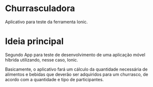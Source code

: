 # Churrasculadora
Aplicativo para teste da ferramenta Ionic. 

# Ideia principal
Segundo App para teste de desenvolvimento de uma aplicação móvel híbrida utilizando, nesse caso, Ionic. 

Basicamente, o aplicativo fará um cálculo da quantidade necessária de alimentos e bebidas que deverão ser adquiridos para um churrasco, de acordo com a quantidade e tipo de participantes.

